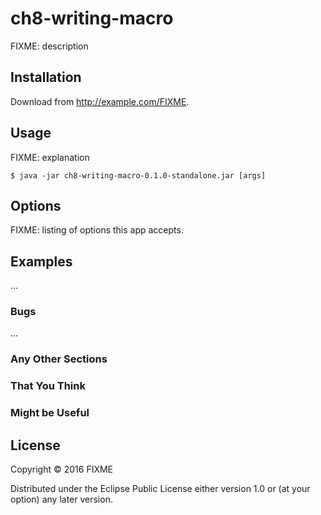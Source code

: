 # ch8-writing-macro

FIXME: description

## Installation

Download from http://example.com/FIXME.

## Usage

FIXME: explanation

    $ java -jar ch8-writing-macro-0.1.0-standalone.jar [args]

## Options

FIXME: listing of options this app accepts.

## Examples

...

### Bugs

...

### Any Other Sections
### That You Think
### Might be Useful

## License

Copyright © 2016 FIXME

Distributed under the Eclipse Public License either version 1.0 or (at
your option) any later version.

